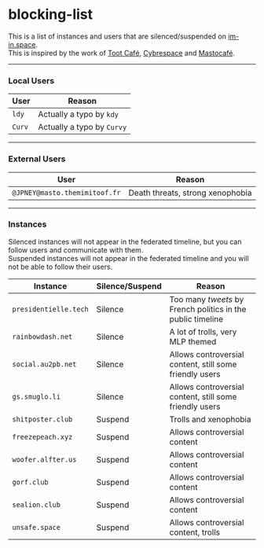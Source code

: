 # blocking-list
This is a list of instances and users that are silenced/suspended on [im-in.space](https://im-in.space/).  
This is inspired by the work of [Toot Café](https://github.com/tootcafe/blocked-on-mastodon), [Cybrespace](https://cybre.space/users/chr/updates/2616) and [Mastocafé](https://social.wxcafe.net/users/wxcafe/updates/2651).

---

### Local Users

| User | Reason |
|------|--------|
| `ldy` | Actually a typo by `kdy` |
| `Curv` | Actually a typo by `Curvy` |

---

### External Users

| User | Reason |
|------|--------|
| `@JPNEY@masto.themimitoof.fr` | Death threats, strong xenophobia |

---

### Instances

Silenced instances will not appear in the federated timeline, but you can follow users and communicate with them.  
Suspended instances will not appear in the federated timeline and you will not be able to follow their users.

| Instance | Silence/Suspend | Reason |
|----------|-----------------|--------|
| `presidentielle.tech` | Silence | Too many _tweets_ by French politics in the public timeline |
| `rainbowdash.net` | Silence | A lot of trolls, very MLP themed |
| `social.au2pb.net` | Silence | Allows controversial content, still some friendly users |
| `gs.smuglo.li` | Silence | Allows controversial content, still some friendly users |
| `shitposter.club` | Suspend | Trolls and xenophobia |
| `freezepeach.xyz` | Suspend | Allows controversial content |
| `woofer.alfter.us` | Suspend | Allows controversial content |
| `gorf.club` | Suspend | Allows controversial content |
| `sealion.club` | Suspend | Allows controversial content |
| `unsafe.space` | Suspend | Allows controversial content, trolls |
